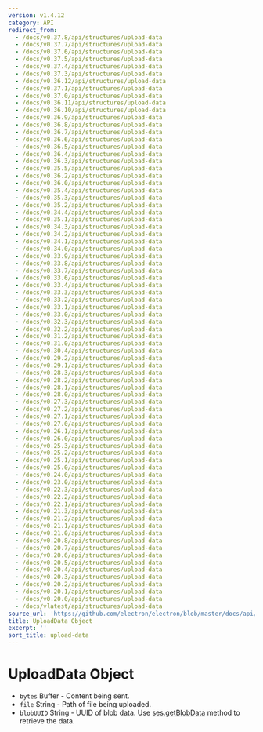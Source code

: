 ```yaml
---
version: v1.4.12
category: API
redirect_from:
  - /docs/v0.37.8/api/structures/upload-data
  - /docs/v0.37.7/api/structures/upload-data
  - /docs/v0.37.6/api/structures/upload-data
  - /docs/v0.37.5/api/structures/upload-data
  - /docs/v0.37.4/api/structures/upload-data
  - /docs/v0.37.3/api/structures/upload-data
  - /docs/v0.36.12/api/structures/upload-data
  - /docs/v0.37.1/api/structures/upload-data
  - /docs/v0.37.0/api/structures/upload-data
  - /docs/v0.36.11/api/structures/upload-data
  - /docs/v0.36.10/api/structures/upload-data
  - /docs/v0.36.9/api/structures/upload-data
  - /docs/v0.36.8/api/structures/upload-data
  - /docs/v0.36.7/api/structures/upload-data
  - /docs/v0.36.6/api/structures/upload-data
  - /docs/v0.36.5/api/structures/upload-data
  - /docs/v0.36.4/api/structures/upload-data
  - /docs/v0.36.3/api/structures/upload-data
  - /docs/v0.35.5/api/structures/upload-data
  - /docs/v0.36.2/api/structures/upload-data
  - /docs/v0.36.0/api/structures/upload-data
  - /docs/v0.35.4/api/structures/upload-data
  - /docs/v0.35.3/api/structures/upload-data
  - /docs/v0.35.2/api/structures/upload-data
  - /docs/v0.34.4/api/structures/upload-data
  - /docs/v0.35.1/api/structures/upload-data
  - /docs/v0.34.3/api/structures/upload-data
  - /docs/v0.34.2/api/structures/upload-data
  - /docs/v0.34.1/api/structures/upload-data
  - /docs/v0.34.0/api/structures/upload-data
  - /docs/v0.33.9/api/structures/upload-data
  - /docs/v0.33.8/api/structures/upload-data
  - /docs/v0.33.7/api/structures/upload-data
  - /docs/v0.33.6/api/structures/upload-data
  - /docs/v0.33.4/api/structures/upload-data
  - /docs/v0.33.3/api/structures/upload-data
  - /docs/v0.33.2/api/structures/upload-data
  - /docs/v0.33.1/api/structures/upload-data
  - /docs/v0.33.0/api/structures/upload-data
  - /docs/v0.32.3/api/structures/upload-data
  - /docs/v0.32.2/api/structures/upload-data
  - /docs/v0.31.2/api/structures/upload-data
  - /docs/v0.31.0/api/structures/upload-data
  - /docs/v0.30.4/api/structures/upload-data
  - /docs/v0.29.2/api/structures/upload-data
  - /docs/v0.29.1/api/structures/upload-data
  - /docs/v0.28.3/api/structures/upload-data
  - /docs/v0.28.2/api/structures/upload-data
  - /docs/v0.28.1/api/structures/upload-data
  - /docs/v0.28.0/api/structures/upload-data
  - /docs/v0.27.3/api/structures/upload-data
  - /docs/v0.27.2/api/structures/upload-data
  - /docs/v0.27.1/api/structures/upload-data
  - /docs/v0.27.0/api/structures/upload-data
  - /docs/v0.26.1/api/structures/upload-data
  - /docs/v0.26.0/api/structures/upload-data
  - /docs/v0.25.3/api/structures/upload-data
  - /docs/v0.25.2/api/structures/upload-data
  - /docs/v0.25.1/api/structures/upload-data
  - /docs/v0.25.0/api/structures/upload-data
  - /docs/v0.24.0/api/structures/upload-data
  - /docs/v0.23.0/api/structures/upload-data
  - /docs/v0.22.3/api/structures/upload-data
  - /docs/v0.22.2/api/structures/upload-data
  - /docs/v0.22.1/api/structures/upload-data
  - /docs/v0.21.3/api/structures/upload-data
  - /docs/v0.21.2/api/structures/upload-data
  - /docs/v0.21.1/api/structures/upload-data
  - /docs/v0.21.0/api/structures/upload-data
  - /docs/v0.20.8/api/structures/upload-data
  - /docs/v0.20.7/api/structures/upload-data
  - /docs/v0.20.6/api/structures/upload-data
  - /docs/v0.20.5/api/structures/upload-data
  - /docs/v0.20.4/api/structures/upload-data
  - /docs/v0.20.3/api/structures/upload-data
  - /docs/v0.20.2/api/structures/upload-data
  - /docs/v0.20.1/api/structures/upload-data
  - /docs/v0.20.0/api/structures/upload-data
  - /docs/vlatest/api/structures/upload-data
source_url: 'https://github.com/electron/electron/blob/master/docs/api/structures/upload-data.md'
title: UploadData Object
excerpt: ''
sort_title: upload-data
---
```

# UploadData Object

*   `bytes` Buffer - Content being sent.
*   `file` String - Path of file being uploaded.
*   `blobUUID` String - UUID of blob data. Use [ses.getBlobData]({{site.baseurl}}/docs/api/session#sesgetblobdataidentifier-callback) method to retrieve the data.
